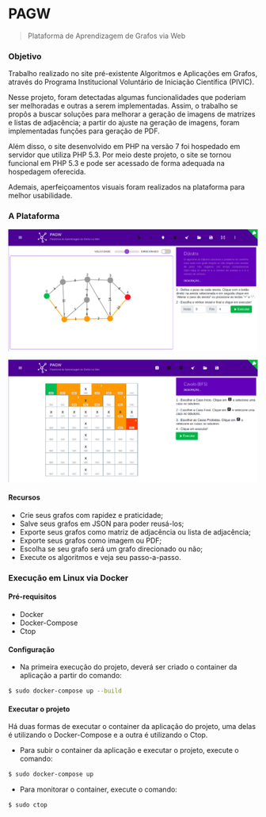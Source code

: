 # PAGW

>  Plataforma de Aprendizagem de Grafos via Web

### Objetivo

Trabalho realizado no site pré-existente Algoritmos e Aplicações em Grafos, através do Programa Institucional Voluntário de Iniciação Científica (PIVIC). 

Nesse projeto, foram detectadas algumas funcionalidades que poderiam ser melhoradas e outras a serem implementadas. Assim, o trabalho se propôs a buscar soluções para melhorar a geração de imagens de matrizes e listas de adjacência; a partir do ajuste na geração de imagens, foram implementadas funções para geração de PDF. 

Além disso, o site desenvolvido em PHP na versão 7 foi hospedado em servidor que utiliza PHP 5.3. Por meio deste projeto, o site se tornou funcional em PHP 5.3 e pode ser acessado de forma adequada na hospedagem oferecida. 

Ademais, aperfeiçoamentos visuais foram realizados na plataforma para melhor usabilidade.

### A Plataforma

![](1.png)

![](2.png)

#### Recursos

* Crie seus grafos com rapidez e praticidade;
* Salve seus grafos em JSON para poder reusá-los;
* Exporte seus grafos como matriz de adjacência ou lista de adjacência;
* Exporte seus grafos como imagem ou PDF;
* Escolha se seu grafo será um grafo direcionado ou não;
* Execute os algoritmos e veja seu passo-a-passo.

### Execução em Linux via Docker

#### Pré-requisitos
* Docker
* Docker-Compose
* Ctop

#### Configuração

* Na primeira execução do projeto, deverá ser criado o container da aplicação a partir do comando:
```bash 
$ sudo docker-compose up --build
```
#### Executar o projeto

Há duas formas de executar o container da aplicação do projeto, uma delas é utilizando o Docker-Compose e a outra é utilizando o Ctop.

* Para subir o container da aplicação e executar o projeto, execute o comando:

```bash
$ sudo docker-compose up
```
* Para monitorar o container, execute o comando:

```bash 
$ sudo ctop
```
